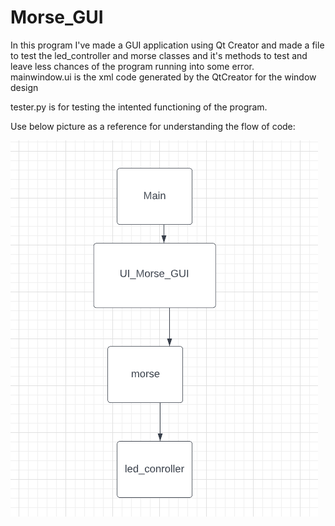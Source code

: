 # Morse_GUI  
In this program I've made a GUI application using Qt Creator and made a file to test the led_controller and morse classes and it's methods to test and leave less chances of the program running into some error.  
mainwindow.ui is the xml code generated by the QtCreator for the window design  
 
tester.py is for testing the intented functioning of the program. 
 
Use below picture as a reference for understanding the flow of code:  

![This is an image](https://github.com/KartikAroraOfficial/Morse_GUI/blob/main/flow%20of%20morse%20gui%20code.png) 
